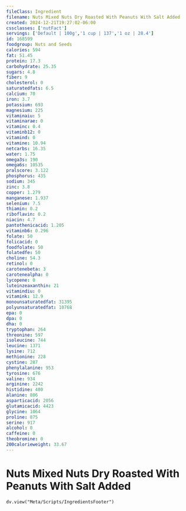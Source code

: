 ```yaml
---
fileClass: Ingredient
filename: Nuts Mixed Nuts Dry Roasted With Peanuts With Salt Added
created: 2024-12-21T19:27:02-06:00
cssclasses: ['nutFact']
servings: ['Default | 100g','1 cup | 137','1 oz | 28.4']
id: 168599
foodgroup: Nuts and Seeds
calories: 594
fat: 51.45
protein: 17.3
carbohydrate: 25.35
sugars: 4.8
fiber: 9
cholesterol: 0
saturatedfats: 6.5
calcium: 70
iron: 3.7
potassium: 693
magnesium: 225
vitaminaiu: 5
vitaminarae: 0
vitaminc: 0.4
vitaminb12: 0
vitamind: 0
vitamine: 10.94
netcarbs: 16.35
water: 1.75
omega3s: 190
omega6s: 10535
pralscore: 3.122
phosphorus: 435
sodium: 345
zinc: 3.8
copper: 1.279
manganese: 1.937
selenium: 7.5
thiamin: 0.2
riboflavin: 0.2
niacin: 4.7
pantothenicacid: 1.205
vitaminb6: 0.296
folate: 50
folicacid: 0
foodfolate: 50
folatedfe: 50
choline: 54.3
retinol: 0
carotenebeta: 3
carotenealpha: 0
lycopene: 0
luteinzeaxanthin: 21
vitamindiu: 0
vitamink: 12.9
monounsaturatedfat: 31395
polyunsaturatedfat: 10768
epa: 0
dpa: 0
dha: 0
tryptophan: 264
threonine: 597
isoleucine: 744
leucine: 1371
lysine: 712
methionine: 228
cystine: 287
phenylalanine: 953
tyrosine: 676
valine: 934
arginine: 2242
histidine: 480
alanine: 806
asparticacid: 2056
glutamicacid: 4423
glycine: 1064
proline: 875
serine: 917
alcohol: 0
caffeine: 0
theobromine: 0
200calorieweight: 33.67
---
```


# Nuts Mixed Nuts Dry Roasted With Peanuts With Salt Added

```dataviewjs
dv.view("Meta/Scripts/IngredientsFooter")
```